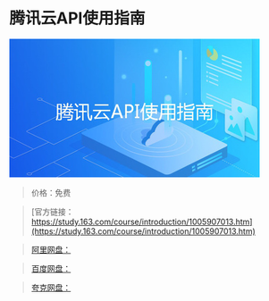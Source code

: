 # 腾讯云API使用指南

![img](../../../assets/study163/free/faa5c318-679d-4bdc-adcc-fd18ec6cedd1.jpg)

> 价格：免费

> [官方链接：https://study.163.com/course/introduction/1005907013.htm](https://study.163.com/course/introduction/1005907013.htm)

> [阿里网盘：]()

> [百度网盘：]()

> [夸克网盘：]()
